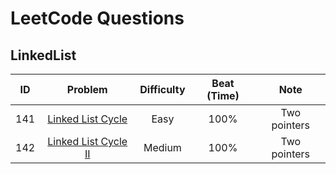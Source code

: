 # LeetCode Questions

## LinkedList
| ID  |                      Problem                       | Difficulty | Beat (Time) |     Note     |
|:---:|:--------------------------------------------------:|:----------:|:-----------:|:------------:|
| 141 |   [Linked List Cycle](src/LinkedListCycle.java)    |    Easy    |    100%     | Two pointers |
| 142 | [Linked List Cycle II](src/LinkedListCycleII.java) |   Medium   |    100%     | Two pointers |